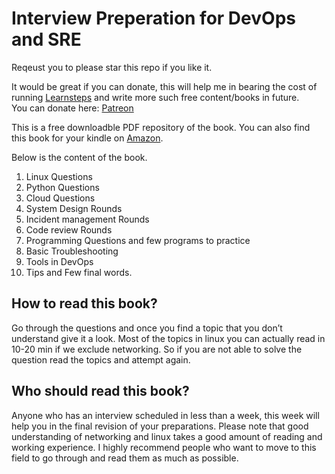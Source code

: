 # Interview Preperation for DevOps and SRE

Reqeust you to please star this repo if you like it. 

It would be great if you can donate, this will help me in bearing the cost of running [Learnsteps](https://www.learnsteps.com) and write more such free content/books in future.  
You can donate here: [Patreon](https://www.patreon.com/chowmean)

This is a free downloadble PDF repository of the book. You can also find this book for your kindle on [Amazon](https://www.amazon.in/Interview-preparation-interview-questions-DevOps-ebook/dp/B086ZVY7KM/ref=sr_1_1?crid=1YHFZWZDMCBGB&keywords=interview+book+devops&qid=1641887404&sprefix=interview+book+devo%2Caps%2C176&sr=8-1). 

Below is the content of the book. 
1. Linux Questions
2. Python Questions
3. Cloud Questions
4. System Design Rounds
5. Incident management Rounds
6. Code review Rounds
7. Programming Questions and few programs to practice
8. Basic Troubleshooting
9. Tools in DevOps
10. Tips and Few final words. 


## How to read this book?
Go through the questions and once you find a topic that you don’t understand give it a look.
Most of the topics in linux you can actually read in 10-20 min if we exclude networking. So if
you are not able to solve the question read the topics and attempt again.


## Who should read this book?
Anyone who has an interview scheduled in less than a week, this week will help you in the
final revision of your preparations. Please note that good understanding of networking and
linux takes a good amount of reading and working experience. I highly recommend people
who want to move to this field to go through and read them as much as possible.

